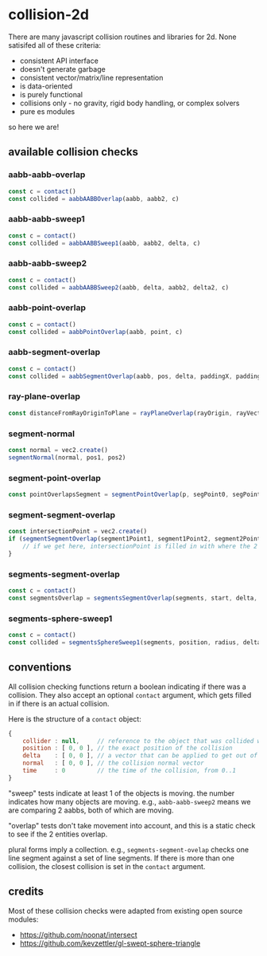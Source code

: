 # collision-2d

There are many javascript collision routines and libraries for 2d. None satisifed all of these criteria:

* consistent API interface
* doesn't generate garbage
* consistent vector/matrix/line representation
* is data-oriented
* is purely functional
* collisions only - no gravity, rigid body handling, or complex solvers
* pure es modules

so here we are!


## available collision checks

### aabb-aabb-overlap


```javascript
const c = contact()
const collided = aabbAABBOverlap(aabb, aabb2, c)
```


### aabb-aabb-sweep1

```javascript
const c = contact()
const collided = aabbAABBSweep1(aabb, aabb2, delta, c)
```


### aabb-aabb-sweep2

```javascript
const c = contact()
const collided = aabbAABBSweep2(aabb, delta, aabb2, delta2, c)
```


### aabb-point-overlap

```javascript
const c = contact()
const collided = aabbPointOverlap(aabb, point, c)
```


### aabb-segment-overlap

```javascript
const c = contact()
const collided = aabbSegmentOverlap(aabb, pos, delta, paddingX, paddingY, c)
```


### ray-plane-overlap

```javascript
const distanceFromRayOriginToPlane = rayPlaneOverlap(rayOrigin, rayVector, planeOrigin, planeNormal)
```


### segment-normal

```javascript
const normal = vec2.create()
segmentNormal(normal, pos1, pos2)
```


### segment-point-overlap

```javascript
const pointOverlapsSegment = segmentPointOverlap(p, segPoint0, segPoint1) // true or false
```


### segment-segment-overlap

```javascript
const intersectionPoint = vec2.create()
if (segmentSegmentOverlap(segment1Point1, segment1Point2, segment2Point1, segment2Point2, intersectionPoint)) {
    // if we get here, intersectionPoint is filled in with where the 2 segments overlap
}
```


### segments-segment-overlap

```javascript
const c = contact()
const segmentsOverlap = segmentsSegmentOverlap(segments, start, delta, c)
```


### segments-sphere-sweep1

```javascript
const c = contact()
const collided = segmentsSphereSweep1(segments, position, radius, delta, c)
```


## conventions

All collision checking functions return a boolean indicating if there was a collision. They also accept an optional `contact` argument, which gets filled in if there is an actual collision.

Here is the structure of a `contact` object:

```javascript
{
    collider : null,     // reference to the object that was collided with
    position : [ 0, 0 ], // the exact position of the collision
    delta    : [ 0, 0 ], // a vector that can be applied to get out of the colliding state
    normal   : [ 0, 0 ], // the collision normal vector
    time     : 0         // the time of the collision, from 0..1
}
```

"sweep" tests indicate at least 1 of the objects is moving. the number indicates how many objects are moving. e.g., `aabb-aabb-sweep2` means we are comparing 2 aabbs, both of which are moving.

"overlap" tests don't take movement into account, and this is a static check to see if the 2 entities overlap.

plural forms imply a collection. e.g., `segments-segment-ovelap` checks one line segment against a set of line segments. If there is more than one collision, the closest collision is set in the `contact` argument.


## credits

Most of these collision checks were adapted from existing open source modules:

* https://github.com/noonat/intersect
* https://github.com/kevzettler/gl-swept-sphere-triangle
